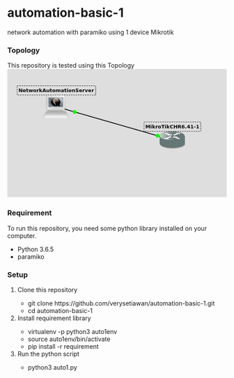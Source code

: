 # automation-basic-1
network automation with paramiko using 1 device Mikrotik

<h3>Topology</h3>
This repository is tested using this Topology
<img src="auto1.png">

<h3>Requirement</h3>
To run this repository, you need some python library installed on your computer.
<ul>
    <li>Python 3.6.5</li>
    <li>paramiko</li>
</ul>    
<h3>Setup</h3>
<ol>
    <li>Clone this repository</li>
        <ul>
            <li>git clone https://github.com/verysetiawan/automation-basic-1.git</li>
            <li>cd automation-basic-1</li>
        </ul>
    <li>Install requirement library</li>
        <ul>
            <li>virtualenv -p python3 auto1env</li>
            <li>source auto1env/bin/activate</li>
            <li>pip install -r requirement</li>
        </ul>
    <li>Run the python script</li>
        <ul>
            <li>python3 auto1.py</li>
        </ul>
